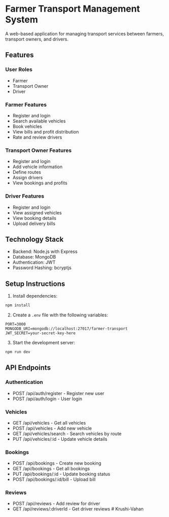 # Farmer Transport Management System

A web-based application for managing transport services between farmers, transport owners, and drivers.

## Features

### User Roles
- Farmer
- Transport Owner
- Driver

### Farmer Features
- Register and login
- Search available vehicles
- Book vehicles
- View bills and profit distribution
- Rate and review drivers

### Transport Owner Features
- Register and login
- Add vehicle information
- Define routes
- Assign drivers
- View bookings and profits

### Driver Features
- Register and login
- View assigned vehicles
- View booking details
- Upload delivery bills

## Technology Stack
- Backend: Node.js with Express
- Database: MongoDB
- Authentication: JWT
- Password Hashing: bcryptjs

## Setup Instructions

1. Install dependencies:
```bash
npm install
```

2. Create a `.env` file with the following variables:
```
PORT=3000
MONGODB_URI=mongodb://localhost:27017/farmer-transport
JWT_SECRET=your-secret-key-here
```

3. Start the development server:
```bash
npm run dev
```

## API Endpoints

### Authentication
- POST /api/auth/register - Register new user
- POST /api/auth/login - User login

### Vehicles
- GET /api/vehicles - Get all vehicles
- POST /api/vehicles - Add new vehicle
- GET /api/vehicles/search - Search vehicles by route
- PUT /api/vehicles/:id - Update vehicle details

### Bookings
- POST /api/bookings - Create new booking
- GET /api/bookings - Get all bookings
- PUT /api/bookings/:id - Update booking status
- POST /api/bookings/:id/bill - Upload bill

### Reviews
- POST /api/reviews - Add review for driver
- GET /api/reviews/:driverId - Get driver reviews #   K r u s h i - V a h a n  
 